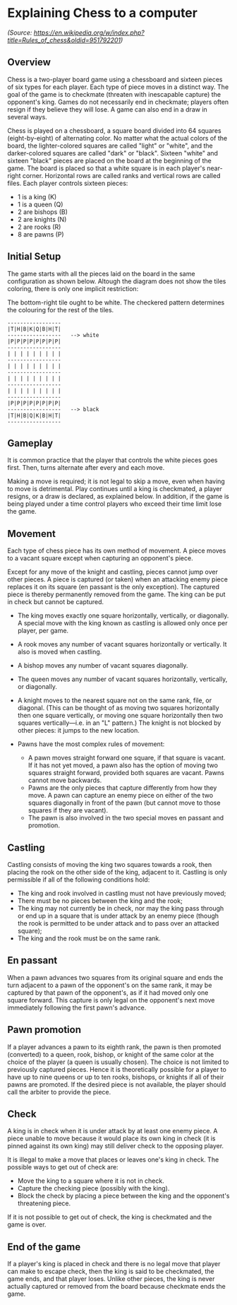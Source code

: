 Explaining Chess to a computer
==============================

*(Source: https://en.wikipedia.org/w/index.php?title=Rules_of_chess&oldid=951792201)*

Overview
--------

Chess is a two-player board game using a chessboard and sixteen pieces
of six types for each player. Each type of piece moves in a distinct way.
The goal of the game is to checkmate (threaten with inescapable capture)
the opponent's king. Games do not necessarily end in checkmate; players
often resign if they believe they will lose. A game can also end in a 
draw in several ways. 

Chess is played on a chessboard, a square board divided into 64 squares
(eight-by-eight) of alternating color. No matter what the actual colors
of the board, the lighter-colored squares are called "light" or "white",
and the darker-colored squares are called "dark" or "black". Sixteen "white"
and sixteen "black" pieces are placed on the board at the beginning of the game.
The board is placed so that a white square is in each player's near-right corner.
Horizontal rows are called ranks and vertical rows are called files. 
Each player controls sixteen pieces: 

* 1 is a king (K)
* 1 is a queen (Q)
* 2 are bishops (B)
* 2 are knights (N)
* 2 are rooks (R)
* 8 are pawns (P)

Initial Setup
-------------

The game starts with all the pieces laid on the board in the
same configuration as shown below. Altough the diagram does
not show the tiles coloring, there is only one implicit
restriction:

The bottom-right tile ought to be white. The checkered
pattern determines the colouring for the rest of the tiles.

```
-----------------
|T|H|B|K|Q|B|H|T|
-----------------   --> white
|P|P|P|P|P|P|P|P|
-----------------
| | | | | | | | |
-----------------
| | | | | | | | |
-----------------
| | | | | | | | |
-----------------
| | | | | | | | |
-----------------
|P|P|P|P|P|P|P|P|
-----------------   --> black
|T|H|B|Q|K|B|H|T|
-----------------
```

Gameplay
--------

It is common practice that the player that controls the
white pieces goes first. Then, turns alternate after
every and each move.

Making a move is required; it is not legal to skip a move, even when
having to move is detrimental. Play continues until a king is checkmated,
a player resigns, or a draw is declared, as explained below. In addition,
if the game is being played under a time control players who exceed their
time limit lose the game. 

Movement
--------

Each type of chess piece has its own method of movement. A piece moves to a
vacant square except when capturing an opponent's piece.

Except for any move of the knight and castling, pieces cannot jump over other
pieces. A piece is captured (or taken) when an attacking enemy piece replaces
it on its square (en passant is the only exception). The captured piece is thereby
permanently removed from the game. The king can be put in check but cannot be captured.

* The king moves exactly one square horizontally, vertically, or diagonally. A special move with the king known as castling is allowed only once per player, per game.
* A rook moves any number of vacant squares horizontally or vertically. It also is moved when castling.
* A bishop moves any number of vacant squares diagonally.
* The queen moves any number of vacant squares horizontally, vertically, or diagonally.
* A knight moves to the nearest square not on the same rank, file, or diagonal. (This can be thought of as moving two squares horizontally then one square vertically, or moving one square horizontally then two squares vertically—i.e. in an "L" pattern.) The knight is not blocked by other pieces: it jumps to the new location.
* Pawns have the most complex rules of movement:

  * A pawn moves straight forward one square, if that square is vacant. If it has not yet moved, a pawn also has the option of moving two squares straight forward, provided both squares are vacant. Pawns cannot move backwards.
  * Pawns are the only pieces that capture differently from how they move. A pawn can capture an enemy piece on either of the two squares diagonally in front of the pawn (but cannot move to those squares if they are vacant).
  * The pawn is also involved in the two special moves en passant and promotion.

Castling
--------

Castling consists of moving the king two squares towards a rook, then placing the rook on the other side of the king, adjacent to it. Castling is only permissible if all of the following conditions hold:

* The king and rook involved in castling must not have previously moved;
* There must be no pieces between the king and the rook;
* The king may not currently be in check, nor may the king pass through or end up in a square that is under attack by an enemy piece (though the rook is permitted to be under attack and to pass over an attacked square);
* The king and the rook must be on the same rank.

En passant
----------

When a pawn advances two squares from its original square and ends the turn adjacent to a pawn of the opponent's on the same rank, it may be captured by that pawn of the opponent's, as if it had moved only one square forward. This capture is only legal on the opponent's next move immediately following the first pawn's advance.

Pawn promotion
--------------

If a player advances a pawn to its eighth rank, the pawn is then promoted (converted) to a queen, rook, bishop, or knight of the same color at the choice of the player (a queen is usually chosen). The choice is not limited to previously captured pieces. Hence it is theoretically possible for a player to have up to nine queens or up to ten rooks, bishops, or knights if all of their pawns are promoted. If the desired piece is not available, the player should call the arbiter to provide the piece.

Check
-----

A king is in check when it is under attack by at least one enemy piece. A piece unable to move because it would place its own king in check (it is pinned against its own king) may still deliver check to the opposing player.

It is illegal to make a move that places or leaves one's king in check. The possible ways to get out of check are:

* Move the king to a square where it is not in check.
* Capture the checking piece (possibly with the king).
* Block the check by placing a piece between the king and the opponent's threatening piece.

If it is not possible to get out of check, the king is checkmated and the game is over.

End of the game
---------------

If a player's king is placed in check and there is no legal move that player can make to escape check, then the king is said to be checkmated, the game ends, and that player loses. Unlike other pieces, the king is never actually captured or removed from the board because checkmate ends the game.

